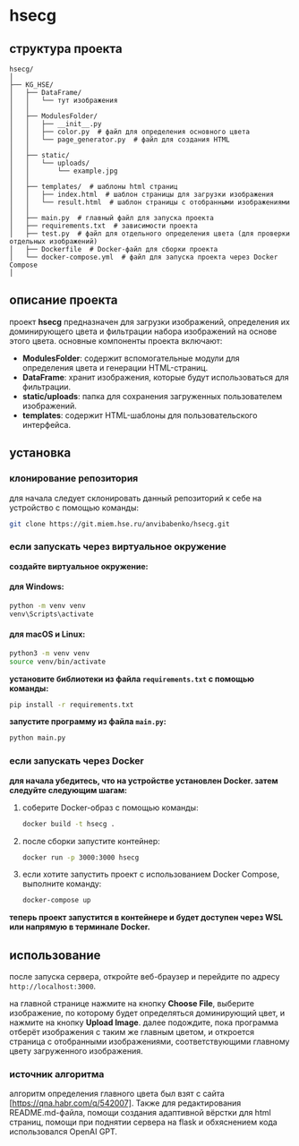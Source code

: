 # hsecg

## cтруктура проекта

```
hsecg/
│
├── KG_HSE/
│   ├── DataFrame/
│   │   └── тут изображения
│   │
│   ├── ModulesFolder/
│   │   ├── __init__.py 
│   │   ├── color.py  # файл для определения основного цвета
│   │   └── page_generator.py  # файл для создания HTML
│   │
│   ├── static/
│   │   └── uploads/
│   │       └── example.jpg
│   │
│   ├── templates/  # шаблоны html страниц
│   │   ├── index.html  # шаблон страницы для загрузки изображения
│   │   └── result.html  # шаблон страницы с отобранными изображениями
│   │
│   ├── main.py  # главный файл для запуска проекта
│   ├── requirements.txt  # зависимости проекта
│   ├── test.py  # файл для отдельного определения цвета (для проверки отдельных изображений)
│   ├── Dockerfile  # Docker-файл для сборки проекта
│   └── docker-compose.yml  # файл для запуска проекта через Docker Compose
│
```

## описание проекта

проект **hsecg** предназначен для загрузки изображений, определения их доминирующего цвета и фильтрации набора изображений на основе этого цвета. основные компоненты проекта включают:

- **ModulesFolder**: содержит вспомогательные модули для определения цвета и генерации HTML-страниц.
- **DataFrame**: хранит изображения, которые будут использоваться для фильтрации.
- **static/uploads**: папка для сохранения загруженных пользователем изображений.
- **templates**: содержит HTML-шаблоны для пользовательского интерфейса.

## установка

### клонирование репозитория

для начала следует склонировать данный репозиторий к себе на устройство с помощью команды:

```bash
git clone https://git.miem.hse.ru/anvibabenko/hsecg.git
```

### если запускать через виртуальное окружение

**создайте виртуальное окружение:**

#### для Windows:

```bash
python -m venv venv
venv\Scripts\activate
```

#### для macOS и Linux:

```bash
python3 -m venv venv
source venv/bin/activate
```

**установите библиотеки из файла `requirements.txt` с помощью команды:**

```bash
pip install -r requirements.txt
```

**запустите программу из файла `main.py`:**

```bash
python main.py
```

### если запускать через Docker

**для начала убедитесь, что на устройстве установлен Docker. затем следуйте следующим шагам:**

1. соберите Docker-образ с помощью команды:
   
   ```bash
   docker build -t hsecg .
   ```

2. после сборки запустите контейнер:

   ```bash
   docker run -p 3000:3000 hsecg
   ```

3. если хотите запустить проект с использованием Docker Compose, выполните команду:

   ```bash
   docker-compose up
   ```

**теперь проект запустится в контейнере и будет доступен через WSL или напрямую в терминале Docker.**

## использование

после запуска сервера, откройте веб-браузер и перейдите по адресу `http://localhost:3000`. 

на главной странице нажмите на кнопку **Choose File**, выберите изображение, по которому будет определяться доминирующий цвет, и нажмите на кнопку **Upload Image**. далее подождите, пока программа отберёт изображения с таким же главным цветом, и откроется страница с отобранными изображениями, соответствующими главному цвету загруженного изображения.

### источник алгоритма

алгоритм определения главного цвета был взят с сайта [https://qna.habr.com/q/542007]. Также для редактирования README.md-файла, помощи создания адаптивной вёрстки для html страниц, помощи при поднятии сервера на flask и обхяснением кода использовался OpenAI GPT.